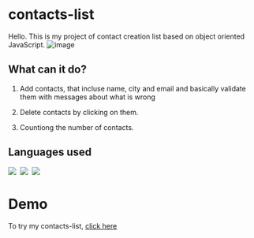 # contacts-list

Hello. This is my project of contact creation list based on object oriented JavaScript.
![image](https://github.com/MaksimDimov/contacts-list/assets/144286311/4c10f225-044e-4d0d-b07e-891394882547)


## What can it do?

1) Add contacts, that incluse name, city and email and basically validate them with messages about what is wrong

2) Delete contacts by clicking on them.

3) Countiong the number of contacts.

## Languages used
<p align="left">
  <img src="https://img.shields.io/badge/javascript-informational?style=for-the-badge&logoColor=black&color=EBEB23"/>&nbsp;
  <img src="https://img.shields.io/badge/CSS-informational?style=for-the-badge&logoColor=black&color=4121DE"/>&nbsp;
  <img src="https://img.shields.io/badge/HTML-informational?style=for-the-badge&logoColor=black&color=E64444"/>&nbsp;
</p>

# Demo

To try my contacts-list, [click here](https://maksimdimov.github.io/contacts-list/)
